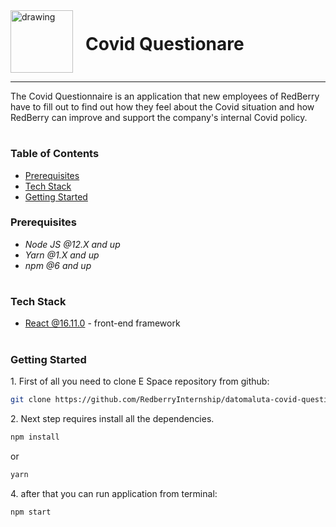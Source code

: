 <div style="display:flex; align-items: center">
  <img src="readme/assets/logo.png" alt="drawing" width="100" style="margin-right: 20px" />
  <h1 style="position:relative; top: -6px" >Covid Questionare</h1>
</div>

---

The Covid Questionnaire is an application that new employees of RedBerry have to fill out to find out how they feel about the Covid situation and how RedBerry can improve and support the company's internal Covid policy.

#

### Table of Contents

- [Prerequisites](#prerequisites)
- [Tech Stack](#tech-stack)
- [Getting Started](#getting-started)

### Prerequisites

- _Node JS @12.X and up_
- _Yarn @1.X and up_
- _npm @6 and up_

#

### Tech Stack

- [React @16.11.0](https://reactjs.org) - front-end framework

#

### Getting Started

1\. First of all you need to clone E Space repository from github:

```sh
git clone https://github.com/RedberryInternship/datomaluta-covid-questionare.git
```

2\. Next step requires install all the dependencies.

```sh
npm install
```

or

```sh
yarn
```

4\. after that you can run application from terminal:

```sh
npm start
```

